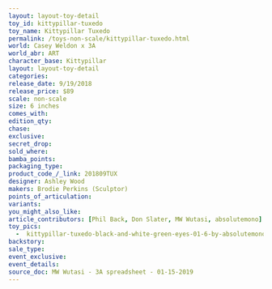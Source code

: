 ```yaml
---
layout: layout-toy-detail 
toy_id: kittypillar-tuxedo
toy_name: Kittypillar Tuxedo
permalink: /toys-non-scale/kittypillar-tuxedo.html
world: Casey Weldon x 3A
world_abr: ART
character_base: Kittypillar
layout: layout-toy-detail
categories: 
release_date: 9/19/2018
release_price: $89 
scale: non-scale
size: 6 inches
comes_with: 
edition_qty: 
chase: 
exclusive: 
secret_drop: 
sold_where: 
bamba_points: 
packaging_type: 
product_code_/_link: 201809TUX
designer: Ashley Wood
makers: Brodie Perkins (Sculptor)
points_of_articulation: 
variants: 
you_might_also_like: 
article_contributors: [Phil Back, Don Slater, MW Wutasi, absolutemono]
toy_pics: 
  -  kittypillar-tuxedo-black-and-white-green-eyes-01-6-by-absolutemono.jpg
backstory: 
sale_type: 
event_exclusive: 
event_details: 
source_doc: MW Wutasi - 3A spreadsheet - 01-15-2019
---
```

